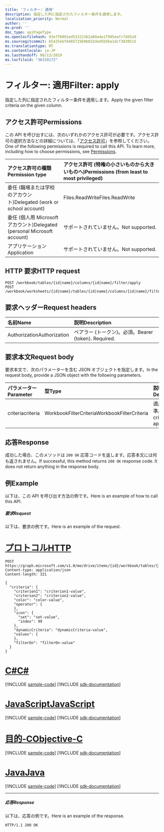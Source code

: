 ```yaml
---
title: 'フィルター: 適用'
description: 指定した列に指定されたフィルター条件を適用します。
localization_priority: Normal
author: ''
ms.prod: ''
doc_type: apiPageType
ms.openlocfilehash: 93e7f6091ed533223b2a09a4e1f995eafc7dd5a9
ms.sourcegitcommit: b5425ebf648572569b032ded5b56e1dcf3830515
ms.translationtype: MT
ms.contentlocale: ja-JP
ms.lasthandoff: 08/13/2019
ms.locfileid: "36319172"
---
```

# <a name="filter-apply"></a><span data-ttu-id="89663-103">フィルター: 適用</span><span class="sxs-lookup"><span data-stu-id="89663-103">Filter: apply</span></span>

<span data-ttu-id="89663-104">指定した列に指定されたフィルター条件を適用します。</span><span class="sxs-lookup"><span data-stu-id="89663-104">Apply the given filter criteria on the given column.</span></span>
## <a name="permissions"></a><span data-ttu-id="89663-105">アクセス許可</span><span class="sxs-lookup"><span data-stu-id="89663-105">Permissions</span></span>
<span data-ttu-id="89663-p101">この API を呼び出すには、次のいずれかのアクセス許可が必要です。アクセス許可の選択方法などの詳細については、「[アクセス許可](/graph/permissions-reference)」を参照してください。</span><span class="sxs-lookup"><span data-stu-id="89663-p101">One of the following permissions is required to call this API. To learn more, including how to choose permissions, see [Permissions](/graph/permissions-reference).</span></span>

|<span data-ttu-id="89663-108">アクセス許可の種類</span><span class="sxs-lookup"><span data-stu-id="89663-108">Permission type</span></span>      | <span data-ttu-id="89663-109">アクセス許可 (特権の小さいものから大きいものへ)</span><span class="sxs-lookup"><span data-stu-id="89663-109">Permissions (from least to most privileged)</span></span>              |
|:--------------------|:---------------------------------------------------------|
|<span data-ttu-id="89663-110">委任 (職場または学校のアカウント)</span><span class="sxs-lookup"><span data-stu-id="89663-110">Delegated (work or school account)</span></span> | <span data-ttu-id="89663-111">Files.ReadWrite</span><span class="sxs-lookup"><span data-stu-id="89663-111">Files.ReadWrite</span></span>    |
|<span data-ttu-id="89663-112">委任 (個人用 Microsoft アカウント)</span><span class="sxs-lookup"><span data-stu-id="89663-112">Delegated (personal Microsoft account)</span></span> | <span data-ttu-id="89663-113">サポートされていません。</span><span class="sxs-lookup"><span data-stu-id="89663-113">Not supported.</span></span>    |
|<span data-ttu-id="89663-114">アプリケーション</span><span class="sxs-lookup"><span data-stu-id="89663-114">Application</span></span> | <span data-ttu-id="89663-115">サポートされていません。</span><span class="sxs-lookup"><span data-stu-id="89663-115">Not supported.</span></span> |

## <a name="http-request"></a><span data-ttu-id="89663-116">HTTP 要求</span><span class="sxs-lookup"><span data-stu-id="89663-116">HTTP request</span></span>
<!-- { "blockType": "ignored" } -->
```http
POST /workbook/tables/{id|name}/columns/{id|name}/filter/apply
POST /workbook/worksheets/{id|name}/tables/{id|name}/columns/{id|name}/filter/apply

```
## <a name="request-headers"></a><span data-ttu-id="89663-117">要求ヘッダー</span><span class="sxs-lookup"><span data-stu-id="89663-117">Request headers</span></span>
| <span data-ttu-id="89663-118">名前</span><span class="sxs-lookup"><span data-stu-id="89663-118">Name</span></span>       | <span data-ttu-id="89663-119">説明</span><span class="sxs-lookup"><span data-stu-id="89663-119">Description</span></span>|
|:---------------|:----------|
| <span data-ttu-id="89663-120">Authorization</span><span class="sxs-lookup"><span data-stu-id="89663-120">Authorization</span></span>  | <span data-ttu-id="89663-p102">ベアラー {トークン}。必須。</span><span class="sxs-lookup"><span data-stu-id="89663-p102">Bearer {token}. Required.</span></span> |

## <a name="request-body"></a><span data-ttu-id="89663-123">要求本文</span><span class="sxs-lookup"><span data-stu-id="89663-123">Request body</span></span>
<span data-ttu-id="89663-124">要求本文で、次のパラメーターを含む JSON オブジェクトを指定します。</span><span class="sxs-lookup"><span data-stu-id="89663-124">In the request body, provide a JSON object with the following parameters.</span></span>

| <span data-ttu-id="89663-125">パラメーター</span><span class="sxs-lookup"><span data-stu-id="89663-125">Parameter</span></span>    | <span data-ttu-id="89663-126">型</span><span class="sxs-lookup"><span data-stu-id="89663-126">Type</span></span>   |<span data-ttu-id="89663-127">説明</span><span class="sxs-lookup"><span data-stu-id="89663-127">Description</span></span>|
|:---------------|:--------|:----------|
|<span data-ttu-id="89663-128">criteria</span><span class="sxs-lookup"><span data-stu-id="89663-128">criteria</span></span>|<span data-ttu-id="89663-129">WorkbookFilterCriteria</span><span class="sxs-lookup"><span data-stu-id="89663-129">WorkbookFilterCriteria</span></span>|<span data-ttu-id="89663-130">適用する基準。</span><span class="sxs-lookup"><span data-stu-id="89663-130">The criteria to apply.</span></span>|

## <a name="response"></a><span data-ttu-id="89663-131">応答</span><span class="sxs-lookup"><span data-stu-id="89663-131">Response</span></span>

<span data-ttu-id="89663-p103">成功した場合、このメソッドは `200 OK` 応答コードを返します。応答本文には何も返されません。</span><span class="sxs-lookup"><span data-stu-id="89663-p103">If successful, this method returns `200 OK` response code. It does not return anything in the response body.</span></span>

## <a name="example"></a><span data-ttu-id="89663-134">例</span><span class="sxs-lookup"><span data-stu-id="89663-134">Example</span></span>
<span data-ttu-id="89663-135">以下は、この API を呼び出す方法の例です。</span><span class="sxs-lookup"><span data-stu-id="89663-135">Here is an example of how to call this API.</span></span>
##### <a name="request"></a><span data-ttu-id="89663-136">要求</span><span class="sxs-lookup"><span data-stu-id="89663-136">Request</span></span>
<span data-ttu-id="89663-137">以下は、要求の例です。</span><span class="sxs-lookup"><span data-stu-id="89663-137">Here is an example of the request.</span></span>

# <a name="httptabhttp"></a>[<span data-ttu-id="89663-138">プロトコル</span><span class="sxs-lookup"><span data-stu-id="89663-138">HTTP</span></span>](#tab/http)
<!-- {
  "blockType": "request",
  "name": "filter_apply"
}-->
```http
POST https://graph.microsoft.com/v1.0/me/drive/items/{id}/workbook/tables/{id|name}/columns/{id|name}/filter/apply
Content-type: application/json
Content-length: 321

{
  "criteria": {
    "criterion1": "criterion1-value",
    "criterion2": "criterion2-value",
    "color": "color-value",
    "operator": {
    },
    "icon": {
      "set": "set-value",
      "index": 99
    },
    "dynamicCriteria": "dynamicCriteria-value",
    "values": {
    },
    "filterOn": "filterOn-value"
  }
}
```
# <a name="ctabcsharp"></a>[<span data-ttu-id="89663-139">C#</span><span class="sxs-lookup"><span data-stu-id="89663-139">C#</span></span>](#tab/csharp)
[!INCLUDE [sample-code](../includes/snippets/csharp/filter-apply-csharp-snippets.md)]
[!INCLUDE [sdk-documentation](../includes/snippets/snippets-sdk-documentation-link.md)]

# <a name="javascripttabjavascript"></a>[<span data-ttu-id="89663-140">JavaScript</span><span class="sxs-lookup"><span data-stu-id="89663-140">JavaScript</span></span>](#tab/javascript)
[!INCLUDE [sample-code](../includes/snippets/javascript/filter-apply-javascript-snippets.md)]
[!INCLUDE [sdk-documentation](../includes/snippets/snippets-sdk-documentation-link.md)]

# <a name="objective-ctabobjc"></a>[<span data-ttu-id="89663-141">目的-C</span><span class="sxs-lookup"><span data-stu-id="89663-141">Objective-C</span></span>](#tab/objc)
[!INCLUDE [sample-code](../includes/snippets/objc/filter-apply-objc-snippets.md)]
[!INCLUDE [sdk-documentation](../includes/snippets/snippets-sdk-documentation-link.md)]

# <a name="javatabjava"></a>[<span data-ttu-id="89663-142">Java</span><span class="sxs-lookup"><span data-stu-id="89663-142">Java</span></span>](#tab/java)
[!INCLUDE [sample-code](../includes/snippets/java/filter-apply-java-snippets.md)]
[!INCLUDE [sdk-documentation](../includes/snippets/snippets-sdk-documentation-link.md)]

---


##### <a name="response"></a><span data-ttu-id="89663-143">応答</span><span class="sxs-lookup"><span data-stu-id="89663-143">Response</span></span>
<span data-ttu-id="89663-144">以下は、応答の例です。</span><span class="sxs-lookup"><span data-stu-id="89663-144">Here is an example of the response.</span></span> 
<!-- {
  "blockType": "response",
  "truncated": true
} -->
```http
HTTP/1.1 200 OK
```

<!-- uuid: 8fcb5dbc-d5aa-4681-8e31-b001d5168d79
2015-10-25 14:57:30 UTC -->
<!-- {
  "type": "#page.annotation",
  "description": "Filter: apply",
  "keywords": "",
  "section": "documentation",
  "tocPath": "",
  "suppressions": [
  ]
}-->
